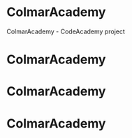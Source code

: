 # ColmarAcademy
ColmarAcademy - CodeAcademy project
# ColmarAcademy
# ColmarAcademy
# ColmarAcademy
